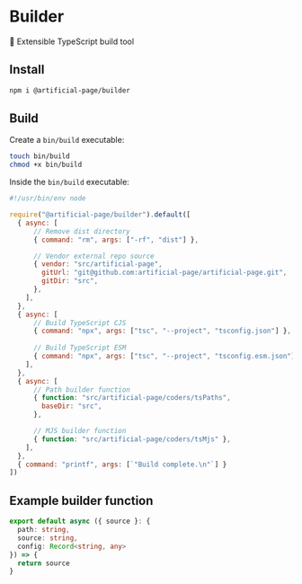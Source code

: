 # Builder

🔧 Extensible TypeScript build tool

## Install

```bash
npm i @artificial-page/builder
```

## Build

Create a `bin/build` executable:

```bash
touch bin/build
chmod +x bin/build
```

Inside the `bin/build` executable:

```js
#!/usr/bin/env node

require("@artificial-page/builder").default([
  { async: [
      // Remove dist directory
      { command: "rm", args: ["-rf", "dist"] },

      // Vendor external repo source
      { vendor: "src/artificial-page",
        gitUrl: "git@github.com:artificial-page/artificial-page.git",
        gitDir: "src",
      },
    ],
  },
  { async: [
      // Build TypeScript CJS
      { command: "npx", args: ["tsc", "--project", "tsconfig.json"] },
      
      // Build TypeScript ESM
      { command: "npx", args: ["tsc", "--project", "tsconfig.esm.json"] },
    ],
  },
  { async: [
      // Path builder function
      { function: "src/artificial-page/coders/tsPaths",
        baseDir: "src",
      },

      // MJS builder function
      { function: "src/artificial-page/coders/tsMjs" },
    ],
  },
  { command: "printf", args: [`"Build complete.\n"`] }
])
```

## Example builder function

```ts
export default async ({ source }: {
  path: string,
  source: string,
  config: Record<string, any>
}) => {
  return source
}
```